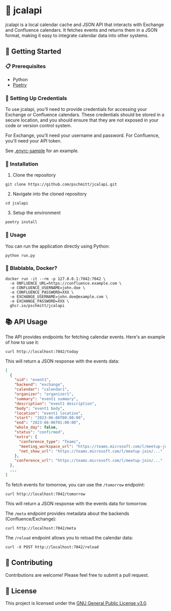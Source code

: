 # 📅 jcalapi

jcalapi is a local calendar cache and JSON API that interacts with Exchange and 
Confluence calendars. It fetches events and returns them in a JSON format, 
making it easy to integrate calendar data into other systems.

## 🚀 Getting Started

### 📋 Prerequisites

- Python
- [Poetry](https://python-poetry.org)

### 🔑 Setting Up Credentials

To use jcalapi, you'll need to provide credentials for accessing your Exchange 
or Confluence calendars. These credentials should be stored in a secure 
location, and you should ensure that they are not exposed in your code or 
version control system.

For Exchange, you'll need your username and password. 
For Confluence, you'll need your API token.

See [.envrc-sample](./.envrc-sample) for an example.

### 💾 Installation

1. Clone the repository
```shell
git clone https://github.com/pschmitt/jcalapi.git
```

2. Navigate into the cloned repository
```shell
cd jcalapi
```

3. Setup the environment
```shell
poetry install
```

### 🏃 Usage

You can run the application directly using Python:

```shell
python run.py
```

### 🐳 Blablabla, Docker?

```shell
docker run -it --rm -p 127.0.0.1:7042:7042 \
  -e ONFLUENCE_URL=https://confluence.example.com \
  -e CONFLUENCE_USERNAME=john.doe \
  -e CONFLUENCE_PASSWORD=XXX \
  -e EXCHANGE_USERNAME=john.doe@example.com \
  -e EXCHANGE_PASSWORD=XXX \
  ghcr.io/pschmitt/jcalapi
```

## 📚 API Usage

The API provides endpoints for fetching calendar events. Here's an example of how to use it:

```shell
curl http://localhost:7042/today
```

This will return a JSON response with the events data:

```json
[
  {
    "uid": "event1",
    "backend": "exchange",
    "calendar": "calendar1",
    "organizer": "organizer1",
    "summary": "event1 summary",
    "description": "event1 description",
    "body": "event1 body",
    "location": "event1 location",
    "start": "2023-06-06T00:00:00",
    "end": "2023-06-06T01:00:00",
    "whole_day": false,
    "status": "confirmed",
    "extra": {
      "conference_type": "Teams",
      "meeting_workspace_url": "https://teams.microsoft.com/l/meetup-join/...",
      "net_show_url": "https://teams.microsoft.com/l/meetup-join/..."
    },
    "conference_url": "https://teams.microsoft.com/l/meetup-join/..."
  },
  ...
]
```

To fetch events for tomorrow, you can use the `/tomorrow` endpoint:

```shell
curl http://localhost:7042/tomorrow
```

This will return a JSON response with the events data for tomorrow.

The `/meta` endpoint provides metadata about the backends (Confluence/Exchange):

```shell
curl http://localhost:7042/meta
```

The `/reload` endpoint allows you to reload the calendar data:

```shell
curl -X POST http://localhost:7042/reload
```

## 🤝 Contributing

Contributions are welcome! Please feel free to submit a pull request.

## 📄 License

This project is licensed under the [GNU General Public License v3.0](LICENSE).
